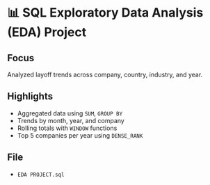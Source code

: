 # 📊 SQL Exploratory Data Analysis (EDA) Project

## Focus
Analyzed layoff trends across company, country, industry, and year.

## Highlights
- Aggregated data using `SUM`, `GROUP BY`
- Trends by month, year, and company
- Rolling totals with `WINDOW` functions
- Top 5 companies per year using `DENSE_RANK`

## File
- `EDA PROJECT.sql`
